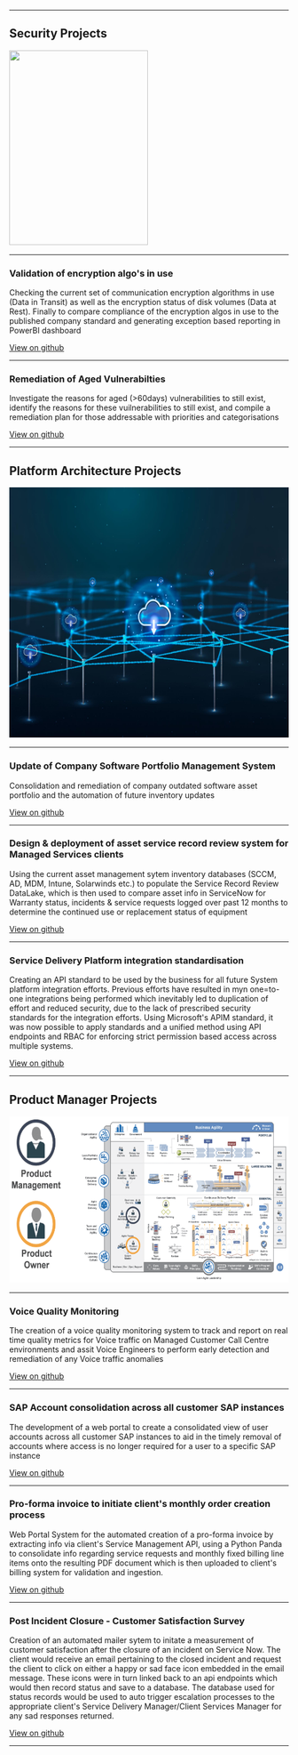

---

## Security Projects

<img src="images/cybersecurity-design.jpg?raw=true" width=250 height=350/>

---

### Validation of encryption algo's in use

Checking the current set of communication encryption algorithms in use (Data in Transit) as well as the encryption status of disk volumes (Data at Rest). Finally to compare compliance of the encryption algos in use to the published company standard and generating exception based reporting in PowerBI dashboard

[View on github](https://rengro46.github.io/encryption-algos/)

---

### Remediation of Aged Vulnerabilties

Investigate the reasons for aged (>60days) vulnerabilities to still exist, identify the reasons for these vuilnerabilities to still exist, and compile a remediation plan for those addressable with priorities and categorisations

[View on github](https://rengro46.github.io/aged-vulnerabilities/)

---

## Platform Architecture Projects

<img src="images/platform-architecture.jpg?raw=true" width=650 height=450/>

---

### Update of Company Software Portfolio Management System

Consolidation and remediation of company outdated software asset portfolio and the automation of future inventory updates

[View on github](https://rengro46.github.io/software-review/)

---

###  Design & deployment of asset service record review system for Managed Services clients

Using the current asset management sytem inventory databases (SCCM, AD, MDM, Intune, Solarwinds etc.) to populate the Service Record Review DataLake, which is then used to compare asset info in ServiceNow for Warranty status, incidents & service requests logged over past 12 months to determine the continued use or replacement status of equipment 

[View on github](https://rengro46.github.io/CMS/)

---

### Service Delivery Platform integration standardisation

Creating an API standard to be used by the business for all future System platform integration efforts. Previous efforts have resulted in myn one=to-one integrations being performed which inevitably led to duplication of effort and reduced security, due to the lack of prescribed security standards for the integration efforts. Using Microsoft's APIM standard, it was now possible to apply standards and a unified method using API endpoints and RBAC for enforcing strict permission based access across multiple systems.

[View on github](https://rengro46.github.io/APIM/)

---

## Product Manager Projects

<img src="images/product-management.png?raw=true" width=850 height=300/>

---

### Voice Quality Monitoring

The creation of a voice quality monitoring system to track and report on real time quality metrics for Voice traffic on Managed Customer Call Centre environments and assit Voice Engineers to perform early detection and remediation of any Voice traffic anomalies

[View on github](https://rengro46.github.io/voice-quality/)

---

### SAP Account consolidation across all customer SAP instances

The development of a web portal to create a consolidated view of user accounts across all customer SAP instances to aid in the timely removal of accounts where access is no longer required for a user to a specific SAP instance

[View on github](https://rengro46.github.io/voice-quality/)

---

### Pro-forma invoice to initiate client's monthly order creation process 

Web Portal System for the automated creation of a pro-forma invoice by extracting info via client's Service Management API, using a Python Panda to consolidate info regarding service requests and monthly fixed billing line items onto the resulting PDF document which is then uploaded to client's billing system for validation and ingestion. 

[View on github](https://rengro46.github.io/voice-quality/)


---

### Post Incident Closure - Customer Satisfaction Survey

Creation of an automated mailer sytem to initate a measurement of customer satisfaction after the closure of an incident on Service Now. The client would receive an email pertaining to the closed incident and request the client to click on either a happy or sad face icon embedded in the email message. These icons were in turn linked back to an api endpoints which would then record status and save to a database. The database used for status records would be used to auto trigger escalation processes to the appropriate client's Service Delivery Manager/Client Services Manager for any sad responses returned. 

[View on github](https://rengro46.github.io/voice-quality/)

---

<p style="font-size:11px"></p>
<!-- Remove above link if you don't want to attibute -->
